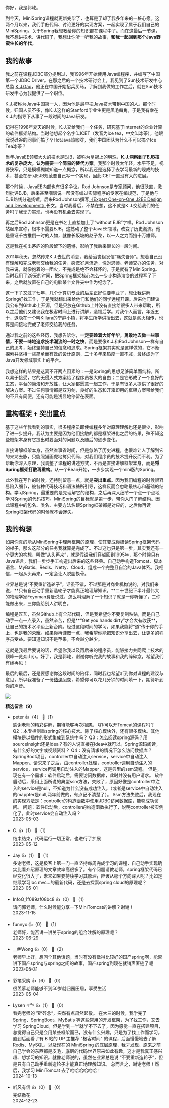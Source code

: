 你好，我是郭屹。

到今天，MiniSpring课程就更新完毕了，也算是了却了我多年来的一桩心愿。这两个月以来，我们手敲代码、讨论更好的实现方案，一起实现了属于我们自己的MiniSpring。关于Spring我想教给你的知识都在课程中了。而在这最后一节课，我不想讲技术、讲代码了，我想让你听一听我的故事，**和我一起回到那个Java野蛮生长的年代**。

## 我的故事

我之前在课程JDBC部分提到过，我1996年开始使用Java编程序，并编写了中国第一个JDBC Driver。在那之后的一个技术研讨会上，我见到了Sun技术研发中心总监 [K.J.Gao](https://baike.baidu.com/item/%E9%AB%98%E5%85%8B%E5%AE%B6/6558145?fr=aladdin)，他正在中国开始招兵买马，了解到我做的工作之后，就在Sun技术研发中心为我提供了一个职位。

K.J.被称为Java中国第一人，因为他是最早把Java技术带到中国的人。那个时候，归国人员不多，像K.J.这样的Stanford毕业生更是凤毛麟角，于是我有幸在K.J.的指导下从事了一段时间的Java研发。

记得在1998年夏天的时候，K.J.交给我们一个任务，研究基于Internet的企业计算的软件框架结构。当时他想起个名字叫ICET（发音为ice tea，中文叫冰茶），他跟我说硅谷的同事们搞了个HotJava热咖啡，我们中国团队为什么不可以搞个Ice Tea冰茶？

当年JavaEE领域大火的技术是EJB，被称为皇冠上的明珠，**K.J.洞察到了EJB技术的复杂庞大，认为需要一个简易的替代方案**。我那个时候太年轻，水平不足，视野狭窄，只是模模糊糊知道一点概念，所以我还是选择了去学习最新的现成的技术，甚至在研习EJB规范要自己写一个实现，因此ICET一直没有大的进展。

那个时候，JavaEE内部也有很多争议。Rod Johnson是专家顾问，他很耿直，激烈批评EJB，后来甚至嘲讽说一帮没有编过实际程序的专家在编规范，于是他与EJB路线分道扬镳。后来Rod Johnson撰写[《Expert One-on-One J2EE Design and Development》](https://www.doc88.com/p-0337699436298.html)长文。当时我看后，不禁在想，这不就是K.J.交给我们的任务吗？我无力实现，也再没有机会去实现了。

再之后Rod Johnson更是在书名上直接加上了“without EJB”字样。Rod Johnson站起来宣称，根本不需要EJB。这撼动了整个JavaEE领域，改变了历史潮流。他是重证千古推倒一时的人物，就像长坂坡的赵子龙，以一人之力而挡十万雄师。

这是我在初出茅庐的阶段留下的遗憾，影响了我后来很长的一段时间。

2011年秋天，忽然传来K.J.去世的消息，我给治丧组发信“痛失吾师”。想着自己没有理解和完成老师交给我的任务，感慨岁月流逝，愧对恩师。老师交办的任务，对我来说，就像抱着的一团火，不完成是绝不会释怀的，于是就有了MiniSpring。当时我用了29天的时间，把Spring框架核心怎么一步步构造演变的过程写了下来，之后就放置在自己的电脑某个文件夹中作为纪念了。

这一下子又过了七年，几个计算机专业的后辈正好快要毕业了，想让我讲解Spring好找工作，于是我就翻出来给他们和他们的同学远程开课。后来他们建议我公布到Github上开源，但是只放在Github上并没有直接给很多人带来帮助，所以之后他们又建议我在极客时间上进行讲解，造福后学。对我个人而言，年近五十，退隐在一个叫Killara的宁静小镇，将平生所学讲授出去，这就是薪火相传，也算是间接地完成了老师交给我的任务。

通过我之前的这些经历，我想告诉你，**一定要趁着大好年华，勇敢地去做一些事情，不要一味地追求技术潮流的一时之快**，而是要像K.J.和Rod Johnson一样有自己的思考，始终坚持自己的信念和追求。Spring框架其实就是这样做的，它不断探索并坚持一些简单而有效的设计原则，二十多年来热度一直不减，最终成为了Java开发领域事实上的平台。

我想这样的结果是这离不开两点因素的：一是Spring的思想足够简单而纯粹，所以易于接受，它的无侵入式方案给了程序员极大的自由；二是它形成了一个良好的生态，平台的简洁和开放性，让大家都愿意一起工作，于是有很多人提供了很好的解决方案。不过任何事情都是双刃剑，良好的生态和开箱即用的框架方案带给我们的不只有简便，还有可能是浅显地停留在表面。

## 重构框架 + 突出重点

基于这些年我看到的事实，很多程序员即使编程多年对原理理解也还是很少，影响了进一步提升。我认为主要是因为他们接触的都是框架进化之后的结果，殊不知这些框架本身有它提出时要面对的问题以及随后的逐步变化。

直接讲解框架本身，虽然省事省时间，但是忽略了历史进程，也很难让人了解到它的来龙去脉，只能照猫画虎地拷贝代码，对我们程序员的技术提升反而不利。为了帮助你深入原理，我调整了课程的讲述方式，不再是直接讲解框架本身，而是**将Spring框架打散再重构**。从一个Bean开始，一步步实现一个mini版的Spring。

此外我在写作的时候，还特别留意一点，就是**突出重点**。因为我们编程的时候很容易陷入细节，被各种代码技巧和语法糖所引导，这样反而会忽略最核心和基础的结构。学习Spring，最重要的是先理解它的结构，之后再深入细节一个点一个点地学习Spring的代码技巧。MiniSpring的目标就是第一步，带你入门了解结构。因此课程中的包名、类名、主要方法名跟Spring框架都是对应的，之后你再读Spring框架代码的时候就不会迷失。

## 我的构想

如果你真的能从MiniSpring中理解框架的原理，使其变成你研读Spring框架代码的梯子，那么这部分的任务我就算是完成了。不过这也只是第一步，其实我还有一个更大的构想，叫做“从头再来”，就是假设我们穿越回到1995年，那个时候只有Java语言，我们一步步手工构造出后来的这些经典。自己动手构造Tomcat、脚本语言、MyBatis、Redis、Netty、Cloud，组成一个完整且自洽的Java体系。我相信，一起从头再来，一定会让人脱胎换骨。

业界总是说“不要重新造轮子”，话虽不错，不过那是对商业机构说的，对我们来说，**只有自己动手重新造轮子才能真正地理解知识。**二十世纪下半叶最伟大的物理学家Feynman费曼说过，怎么叫理解了一个知识？就是一你听懂了，二你能做出来，三你能给别人讲明白。

编程是匠艺，虽然Github上有全部代码，但是我希望你不要复制粘贴，而是自己动手一点一点录入，虽然辛苦，但是**“Get you hands dirty”才会大有收获**，让自己的技术水平迈上新台阶。经过这段时间的学习，如果我能将“道”传于你的手上，也是我的荣耀。如果你再慷慨一点，我希望你能把知识分享出去，让更多的程序员受益。要知道知识不是苹果，不会越分越少。

这就是我最后要说的话，希望你我以及再后来的程序员，能够接力共同爬上技术的顶峰一览众山小。好了，我是郭屹，谢谢你听完我的故事和我的碎碎念，希望我们有缘再见！

最后的最后，还是要感谢你这段时间的陪伴，同时我也希望听到你对课程的建议与意见，所以我准备了一份[结课问卷](https://jinshuju.net/f/NzLleS)，希望你可以花几分钟的时间填一下，期待听到你的声音。

[![](https://static001.geekbang.org/resource/image/bd/6c/bdfea056d0e66645d37c4d908a89286c.jpg?wh=1142x801)](https://jinshuju.net/f/NzLleS)
<div><strong>精选留言（9）</strong></div><ul>
<li><span>peter</span> 👍（4） 💬（1）<div>感谢老师的精彩讲解，期待能够再次相遇。
Q1:可以开Tomcat的课程吗？
Q2：本专栏侧重spring的核心技术。除了核心模块外，还有很多模块。其他模块是以插件的形式集成到系统中吗？
Q3：怎么阅读spring源码？用sourceInsight还是Idea？有的人说直接在Idea中就可以。Spring源码阅读，有什么好的文字或视频资料？
Q4：没有请求的情况下怎么访问数据库？
SpringBoot项目，controller中自动注入service，service中自动注入Mapper。请求来了之后，由controller处理，controller调用自动注入的service，service再调用自动注入的Mapper，这是典型的ssm流程。
但是，现在有一个需求：软件启动后，需要访问数据库，此时并没有用户请求。
软件启动后，采用上面所说的典型ssm方法，失败了，原因好像是controller中注入的service是null，不知道为什么没有成功注入。（或者是service中自动注入的mappter是null,两年前做的，有点记不清楚了）。
Ssm方法失败后，我现在的实现方法是：controller的构造函数中使用JDBC访问数据库，能够成功访问。
问题：软件启动后，controller的构造函数执行了，说明controller被实例化了，此时service会自动注入吗？ </div>2023-05-03</li><br/><li><span>C.</span> 👍（1） 💬（1）<div>结束结束，代码运行一切正常，也进行了扩展</div>2023-05-12</li><br/><li><span>Jay</span> 👍（1） 💬（1）<div>多谢老师，这是极客上第一门一直坚持每周完成学习的课程，自己动手实现确实比看介绍原理的文章效率高很多了。有个问题请教老师，spring框架代码已经变化很大了，未来如果要持续学习其原理，应该从哪个方向深入呢？比如是继续学习Ioc mvc...的最新代码，还是去探索spring cloud的原理呢？</div>2023-05-01</li><br/><li><span>InfoQ_1f089af08bc8</span> 👍（0） 💬（1）<div>请问郭老师，什么时候能分享一下MiniTomcat的讲解？谢谢！</div>2023-11-15</li><br/><li><span>funnyx</span> 👍（0） 💬（1）<div>老师好，能否讲一讲关于spring的组合注解的原理呢？</div>2023-06-29</li><br/><li><span>__@Wong</span> 👍（0） 💬（2）<div>老师早上好，想问个其他话题，当时有没有做得比较好的国产spring啊，能否讲下国产spring与spring之间的故事，国产spring到现在就销声匿迹了呢</div>2023-05-31</li><br/><li><span>彩笔采购</span> 👍（6） 💬（0）<div>很羡慕老师能够不到50岁就归园田居，享受生活</div>2023-05-04</li><br/><li><span>Lysen ᯤ⁶ᴳ</span> 👍（1） 💬（0）<div>看完老师的 ”碎碎念“，突然有点肃然起敬。
在大三的时候，我学完了 Spring、SpringBoot、MyBatis 等这些常用的开发框架，为了找工作，又去学习 SpringCloud。但是学到一半就学不下去了，因为感觉一直在搭建项目，总觉得自己只是会用某些框架而已，没有什么兴趣，只是为了找工作而学习。
直到后面看了有 B 站的 UP 主推荐 &quot;极客时间&quot; 的课程，后面慢慢地去了解 Redis、MySQL，以及现在的 MiniSpring 的底层原理，我才发现，原来之前自己学会的东西都是皮毛，底层的代码世界原来如此有趣，这才是我真正感兴趣、想学习的知识。就像老师说的，虽然在业界总是说 “不要重新造轮子”，但是只有自己动手重新造轮子才能真正地理解知识。
总而言之，谢谢老师！然后，我学习 MiniTomcat 去了哈哈哈哈哈哈！</div>2024-10-13</li><br/><li><span>听风有信</span> 👍（0） 💬（0）<div>完结撒花</div>2024-12-23</li><br/>
</ul>